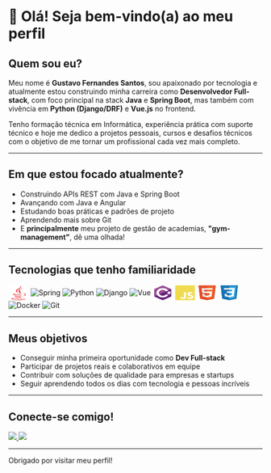 # 👋 Olá! Seja bem-vindo(a) ao meu perfil

## Quem sou eu?

Meu nome é **Gustavo Fernandes Santos**, sou apaixonado por tecnologia e atualmente estou construindo minha carreira como **Desenvolvedor Full-stack**, com foco principal na stack **Java** e **Spring Boot**, mas também com vivência em **Python (Django/DRF)** e **Vue.js** no frontend.

Tenho formação técnica em Informática, experiência prática com suporte técnico e hoje me dedico a projetos pessoais, cursos e desafios técnicos com o objetivo de me tornar um profissional cada vez mais completo.

---

## Em que estou focado atualmente?

- Construindo APIs REST com Java e Spring Boot
- Avançando com Java e Angular
- Estudando boas práticas e padrões de projeto
- Aprendendo mais sobre Git
- E **principalmente** meu projeto de gestão de academias, **"gym-management"**, dê uma olhada!

---

## Tecnologias que tenho familiaridade

<div style="display: inline_block">
  <img align="center" alt="Java" height="30" width="40" src="https://raw.githubusercontent.com/devicons/devicon/master/icons/java/java-plain.svg">
  <img align="center" alt="Spring" height="30" width="40" src="https://cdn.jsdelivr.net/gh/devicons/devicon/icons/spring/spring-original.svg">
  <img align="center" alt="Python" height="30" width="40" src="https://cdn.jsdelivr.net/gh/devicons/devicon/icons/python/python-original.svg">
  <img align="center" alt="Django" height="30" width="40" src="https://cdn.jsdelivr.net/gh/devicons/devicon/icons/django/django-plain.svg">
  <img align="center" alt="Vue" height="30" width="40" src="https://cdn.jsdelivr.net/gh/devicons/devicon/icons/vuejs/vuejs-original.svg">
  <img align="center" alt="CSharp" height="30" width="40" src="https://raw.githubusercontent.com/devicons/devicon/master/icons/csharp/csharp-original.svg">
  <img align="center" alt="JavaScript" height="30" width="40" src="https://raw.githubusercontent.com/devicons/devicon/master/icons/javascript/javascript-plain.svg">
  <img align="center" alt="HTML" height="30" width="40" src="https://raw.githubusercontent.com/devicons/devicon/master/icons/html5/html5-original.svg">
  <img align="center" alt="CSS" height="30" width="40" src="https://raw.githubusercontent.com/devicons/devicon/master/icons/css3/css3-original.svg">
  <img align="center" alt="Docker" height="30" width="40" src="https://cdn.jsdelivr.net/gh/devicons/devicon/icons/docker/docker-original.svg">
  <img align="center" alt="Git" height="30" width="40" src="https://cdn.jsdelivr.net/gh/devicons/devicon/icons/git/git-original.svg">
</div>

---

## Meus objetivos

- Conseguir minha primeira oportunidade como **Dev Full-stack**
- Participar de projetos reais e colaborativos em equipe
- Contribuir com soluções de qualidade para empresas e startups
- Seguir aprendendo todos os dias com tecnologia e pessoas incríveis

---

## Conecte-se comigo!

<a href="https://www.linkedin.com/in/gustavo-fernandes-704325260" target="_blank">
  <img src="https://img.shields.io/badge/-LinkedIn-%230077B5?style=for-the-badge&logo=linkedin&logoColor=white" target="_blank">
</a>
<a href="mailto:gustavofdev@gmail.com" target="_blank">
  <img src="https://img.shields.io/badge/-Email-%23333?style=for-the-badge&logo=gmail&logoColor=white">
</a>

---

 Obrigado por visitar meu perfil!
